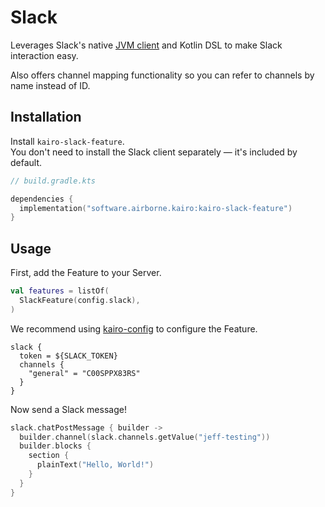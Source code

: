 # Slack

Leverages Slack's native [JVM client](https://github.com/slackapi/java-slack-sdk) and Kotlin DSL
to make Slack interaction easy.

Also offers channel mapping functionality
so you can refer to channels by name instead of ID.

## Installation

Install `kairo-slack-feature`.\
You don't need to install the Slack client separately —
it's included by default.

```kotlin
// build.gradle.kts

dependencies {
  implementation("software.airborne.kairo:kairo-slack-feature")
}
```

## Usage

First, add the Feature to your Server.

```kotlin
val features = listOf(
  SlackFeature(config.slack),
)
```

We recommend using [kairo-config](../kairo-config/README.md) to configure the Feature.

```hocon
slack {
  token = ${SLACK_TOKEN}
  channels {
    "general" = "C00SPPX83RS"
  }
}
```

Now send a Slack message!

```kotlin
slack.chatPostMessage { builder ->
  builder.channel(slack.channels.getValue("jeff-testing"))
  builder.blocks {
    section {
      plainText("Hello, World!")
    }
  }
}
```
